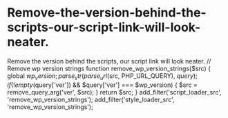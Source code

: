 # Remove-the-version-behind-the-scripts-our-script-link-will-look-neater.
Remove the version behind the scripts, our script link will look neater.
// Remove wp version strings
function remove_wp_version_strings($src)
{
    global $wp_version;
    parse_str(parse_url($src, PHP_URL_QUERY), $query);
    if (!empty($query['ver']) && $query['ver'] === $wp_version) {
        $src = remove_query_arg('ver', $src);
    }
    return $src;
}
add_filter('script_loader_src', 'remove_wp_version_strings');
add_filter('style_loader_src', 'remove_wp_version_strings');
